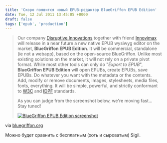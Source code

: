 ```yaml
---
title: 'Скоро появится новый EPUB-редактор BlueGriffon EPUB Edition'
date: Tue, 12 Jul 2011 13:45:05 +0000
draft: false
tags: ['epub', 'production']
---
```


> Our company [Disruptive Innovations](http://disruptive-innovations.com/) together with friend [Innovimax](http://www.innovimax.fr/) will release in a near future a new native EPUB wysiwyg editor on the market, **BlueGriffon EPUB Edition**. It will be commercial, standalone (ie not a webapp), based on the open-source BlueGriffon. Unlike most existing solutions on the market, it will not rely on a private pivot format. While most other tools can only do "_Export to EPUB_", **BlueGriffon EPUB Edition** will open EPUBs, create EPUBs, save EPUBs. Do whatever you want with the metadata or the contents. Add, modify or remove documents, images, stylesheets, media files, fonts, everything. It will be simple, powerful, and strictly conformant to [W3C](http://www.w3.org/) and [IDPF](http://idpf.org/) standards.
> 
> As you can judge from the screenshot below, we're moving fast... Stay tuned!
> 
> [![BlueGriffon EPUB Edition screenshot](http://bluegriffon.org/public/bgee/BGEE-20110705-s.png)](http://bluegriffon.org/public/bgee/BGEE-20110705.png)

via [bluegriffon.org](http://bluegriffon.org/post/2011/07/05/BlueGriffon-EPUB-Edition)

Можно будет сравнить с бесплатным (хоть и сыроватым) Sigil.